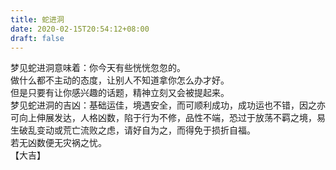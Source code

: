 ```yaml
---
title: 蛇进洞
date: 2020-02-15T20:54:12+08:00
draft: false
---
```


梦见蛇进洞意味着：你今天有些恍恍忽忽的。<br>
做什么都不主动的态度，让别人不知道拿你怎么办才好。<br>
但是只要有让你感兴趣的话题，精神立刻又会被提起来。<br>
梦见蛇进洞的吉凶：基础运佳，境遇安全，而可顺利成功，成功运也不错，因之亦可向上伸展发达，人格凶数，陷于行为不修，品性不端，恐过于放荡不羁之境，易生破乱变动或荒亡流败之虑，请好自为之，而得免于损折自福。<br>
若无凶数便无灾祸之忧。<br>
【大吉】